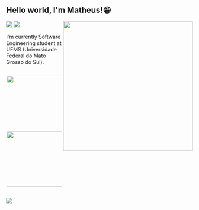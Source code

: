## Hello world, I'm Matheus!😀
<img align='right' src='https://i.imgur.com/9jzYCSD.png' width='350'>
 <div> 
  <a href="https://instagram.com/matheus.nantesrs" target="_blank"><img src="https://img.shields.io/badge/-Instagram-%23E4405F?style=for-the-badge&logo=instagram&logoColor=white" target="_blank"></a>
  <a href="https://www.linkedin.com/in/matheus-nantes/" target="_blanimggk"><img src="https://img.shields.io/badge/-LinkedIn-%230077B5?style=for-the-badge&logo=linkedin&logoColor=white" target="_blank"></a> 
</div>

I'm currently Software Engineering student at UFMS (Universidade Federal do Mato Grosso do Sul). 
     
  ##

<div align="center">
  <a href="https://github.com/nantesgi">
  <img height="150em" src="https://github-readme-stats.vercel.app/api?username=matheus-nantes&show_icons=true&theme=dark&include_all_commits=true&count_private=true"/>
  <img height="150em" src="https://github-readme-stats.vercel.app/api/top-langs/?username=matheus-nantes&layout=compact&langs_count=7&theme=dark"/>
</div>

  ##
 
![](https://komarev.com/ghpvc/?username=matheus-nantes&label=📈+You+are+visitor+number&color=green)
